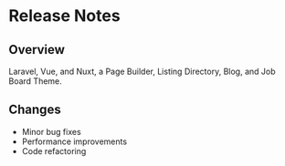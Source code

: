 # Release Notes

## Overview

Laravel, Vue, and Nuxt, a Page Builder, Listing Directory, Blog, and Job Board Theme.

## Changes

- Minor bug fixes
- Performance improvements
- Code refactoring
